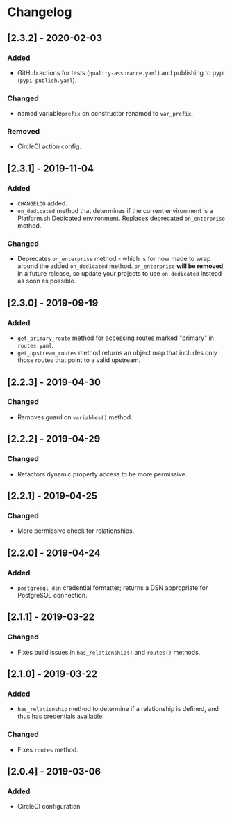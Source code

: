 # Changelog

## [2.3.2] - 2020-02-03

### Added

* GitHub actions for tests (`quality-assurance.yaml`) and publishing to pypi (`pypi-publish.yaml`).

### Changed 

* named variable`prefix` on constructor renamed to `var_prefix`.

### Removed

* CircleCI action config. 

## [2.3.1] - 2019-11-04

### Added

* `CHANGELOG` added.
* `on_dedicated` method that determines if the current environment is a Platform.sh Dedicated environment. Replaces deprecated `on_enterprise` method.

### Changed

* Deprecates `on_enterprise` method - which is for now made to wrap around the added `on_dedicated` method. `on_enterprise` **will be removed** in a future release, so update your projects to use `on_dedicated` instead as soon as possible.

## [2.3.0] - 2019-09-19

### Added

* `get_primary_route` method for accessing routes marked "primary" in `routes.yaml`.
* `get_upstream_routes` method returns an object map that includes only those routes that point to a valid upstream.

## [2.2.3] - 2019-04-30

### Changed

* Removes guard on `variables()` method.

## [2.2.2] - 2019-04-29

### Changed

* Refactors dynamic property access to be more permissive.

## [2.2.1] - 2019-04-25

### Changed

* More permissive check for relationships.

## [2.2.0] - 2019-04-24

### Added

* `postgresql_dsn` credential formatter; returns a DSN appropriate for PostgreSQL connection.

## [2.1.1] - 2019-03-22

### Changed

* Fixes build issues in `has_relationship()` and `routes()` methods.

## [2.1.0] - 2019-03-22

### Added

* `has_relationship` method to determine if a relationship is defined, and thus has credentials available.

### Changed

* Fixes `routes` method.

## [2.0.4] - 2019-03-06

### Added

* CircleCI configuration